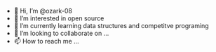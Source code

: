 - 👋 Hi, I’m @ozark-08
- 👀 I’m interested in open source
- 🌱 I’m currently learning data structures and competitve programing
- 💞️ I’m looking to collaborate on ...
- 📫 How to reach me ...

<!---
ozark-08/ozark-08 is a ✨ special ✨ repository because its `README.md` (this file) appears on your GitHub profile.
You can click the Preview link to take a look at your changes.
--->
